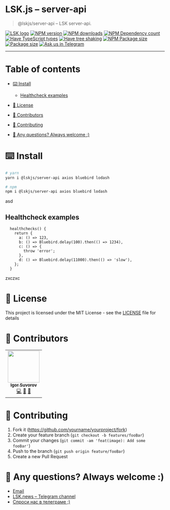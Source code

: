 # LSK.js – server-api

> @lskjs/server-api – LSK server-api.

[![LSK logo](https://badgen.net/badge/icon/MADE%20BY%20LSK?icon=zeit\&label\&color=red\&labelColor=red)](https://github.com/lskjs)
[![NPM version](https://badgen.net/npm/v/@lskjs/server-api)](https://www.npmjs.com/package/@lskjs/server-api)
[![NPM downloads](https://badgen.net/npm/dt/@lskjs/server-api)](https://www.npmjs.com/package/@lskjs/server-api)
[![NPM Dependency count](https://badgen.net/bundlephobia/dependency-count/@lskjs/server-api)](https://bundlephobia.com/result?p=@lskjs/server-api)
[![Have TypeScript types](https://badgen.net/npm/types/@lskjs/server-api)](https://www.npmjs.com/package/@lskjs/server-api)
[![Have tree shaking](https://badgen.net/bundlephobia/tree-shaking/@lskjs/server-api)](https://bundlephobia.com/result?p=@lskjs/server-api)
[![NPM Package size](https://badgen.net/bundlephobia/minzip/@lskjs/server-api)](https://bundlephobia.com/result?p=@lskjs/server-api)
[![Package size](https://badgen.net//github/license/lskjs/lskjs)](https://github.com/lskjs/lskjs/blob/master/LICENSE)
[![Ask us in Telegram](https://img.shields.io/badge/Ask%20us%20in-Telegram-brightblue.svg)](https://t.me/lskjschat)

<!-- template file="scripts/templates/preview.md" start -->

<!-- template end -->

***

<!-- # 📒 Table of contents  -->

# Table of contents

*   [⌨️ Install](#️-install)

    *   [Healthcheck examples](#healthcheck-examples)

*   [📖 License](#-license)

*   [👥 Contributors](#-contributors)

*   [👏 Contributing](#-contributing)

*   [📮 Any questions? Always welcome :)](#-any-questions-always-welcome-)

# ⌨️ Install

```sh
# yarn
yarn i @lskjs/server-api axios bluebird lodash

# npm
npm i @lskjs/server-api axios bluebird lodash
```

asd

## Healthcheck examples

      healthchecks() {
        return {
          a: () => 123,
          b: () => Bluebird.delay(100).then(() => 1234),
          c: () => {
            throw 'error';
          },
          d: () => Bluebird.delay(11000).then(() => 'slow'),
        };
      }

zxczxc

# 📖 License

This project is licensed under the MIT License - see the [LICENSE](LICENSE) file for details

# 👥 Contributors

<!-- ALL-CONTRIBUTORS-LIST:START - Do not remove or modify this section -->

<!-- prettier-ignore-start -->

<!-- markdownlint-disable -->

<table>
  <tr>
    <td align="center"><a href="https://isuvorov.com"><img src="https://avatars2.githubusercontent.com/u/1056977?v=4?s=100" width="100px;" alt=""/><br /><sub><b>Igor Suvorov</b></sub></a><br /><a href="lskjs/lskjs///commits?author=isuvorov" title="Code">💻</a> <a href="#design-isuvorov" title="Design">🎨</a> <a href="#ideas-isuvorov" title="Ideas, Planning, & Feedback">🤔</a></td>
  </tr>
</table>
<!-- markdownlint-restore -->
<!-- prettier-ignore-end -->
<!-- ALL-CONTRIBUTORS-LIST:END -->

# 👏 Contributing

1.  Fork it (<https://github.com/yourname/yourproject/fork>)
2.  Create your feature branch (`git checkout -b features/fooBar`)
3.  Commit your changes (`git commit -am 'feat(image): Add some fooBar'`)
4.  Push to the branch (`git push origin feature/fooBar`)
5.  Create a new Pull Request

# 📮 Any questions? Always welcome :)

*   [Email](mailto:hi@isuvorov.com)
*   [LSK.news – Telegram channel](https://t.me/lskjs)
*   [Спроси нас в телеграме ;)](https://t.me/lskjschat)
